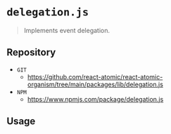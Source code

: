 # `delegation.js`

> Implements event delegation. 

## Repository 
* `GIT`
   * https://github.com/react-atomic/react-atomic-organism/tree/main/packages/lib/delegation.js
* `NPM`
   * https://www.npmjs.com/package/delegation.js

## Usage

```

```
